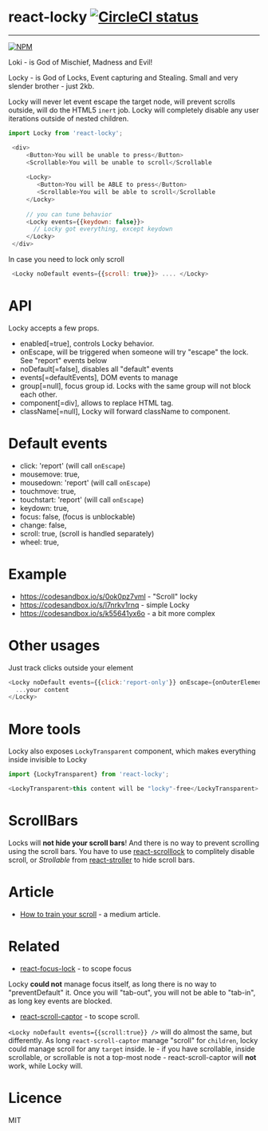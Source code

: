 # react-locky [![CircleCI status](https://img.shields.io/circleci/project/github/theKashey/react-locky/master.svg?style=flat-square)](https://circleci.com/gh/theKashey/react-locky/tree/master)
----

[![NPM](https://nodei.co/npm/react-locky.png?downloads=true&stars=true)](https://nodei.co/npm/react-locky/)

Loki  - is God of Mischief, Madness and Evil!

Locky - is God of Locks, Event capturing and Stealing. Small and very slender brother - just 2kb.

Locky will never let event escape the target node, will prevent scrolls outside, will do the HTML5 `inert` job.
Locky will completely disable any user iterations outside of nested children.

```js
import Locky from 'react-locky';

 <div>
     <Button>You will be unable to press</Button>
     <Scrollable>You will be unable to scroll</Scrollable
     
     <Locky>
        <Button>You will be ABLE to press</Button>
        <Scrollable>You will be able to scroll</Scrollable
     </Locky>
     
     // you can tune behavior
     <Locky events={{keydown: false}}>
       // Locky got everything, except keydown        
     </Locky>
 </div>
```

In case you need to lock only scroll

```js
 <Locky noDefault events={{scroll: true}}> .... </Locky>
```

# API
 Locky accepts a few props.
 - enabled[=true], controls Locky behavior. 
 - onEscape, will be triggered when someone will try "escape" the lock. See "report" events below
 - noDefault[=false], disables all "default" events
 - events[=defaultEvents], DOM events to manage
 - group[=null], focus group id. Locks with the same group will not block each other.
 - component[=div], allows to replace HTML tag.
 - className[=null], Locky will forward className to component.
 
# Default events
 - click: 'report' (will call `onEscape`)
 - mousemove: true,
 - mousedown: 'report' (will call `onEscape`)
 - touchmove: true,
 - touchstart: 'report' (will call `onEscape`)
 - keydown: true,
 - focus: false, (focus is unblockable)
 - change: false,
 - scroll: true, (scroll is handled separately)
 - wheel: true, 
 
# Example
 - https://codesandbox.io/s/0ok0pz7vml - "Scroll" locky
 - https://codesandbox.io/s/l7nrkv1rnq - simple Locky
 - https://codesandbox.io/s/k55641yx6o - a bit more complex 
 
# Other usages

Just track clicks outside your element
```js
<Locky noDefault events={{click:'report-only'}} onEscape={onOuterElementClick}>
  ...your content
</Locky>
``` 

# More tools
Locky also exposes `LockyTransparent` component, which makes everything inside invisible to Locky
```js
import {LockyTransparent} from 'react-locky';

<LockyTransparent>this content will be "locky"-free</LockyTransparent>
```

# ScrollBars
Locks will __not hide your scroll bars__! And there is no way to prevent scrolling using the scroll bars.
You have to use [react-scrolllock](https://github.com/jossmac/react-scrolllock) to complitely disable scroll, or _Strollable_ from [react-stroller](https://github.com/theKashey/React-stroller) to hide scroll bars.

# Article
 - [How to train your scroll](https://hackernoon.com/how-to-train-a-your-scroll-c9edcf28dbfa) - a medium article.
 
# Related
 - [react-focus-lock](react-focus-lock) - to scope focus
  
 
 Locky __could not__ manage focus itself, as long there is no way to "preventDefault" it.
 Once you will "tab-out", you will not be able to "tab-in", as long key events are blocked. 
 
 - [react-scroll-captor](https://github.com/jossmac/react-scroll-captor) - to scope scroll.
 
 `<Locky noDefault events={{scroll:true}} />` will do almost the same, but differently.
 As long `react-scroll-captor` manage "scroll" for `children`, locky could manage scroll for any `target` inside.
 Ie - if you have scrollable, inside scrollable, or scrollable is not a top-most node - react-scroll-captor will __not__ 
 work, while Locky will. 
 

# Licence
 MIT
